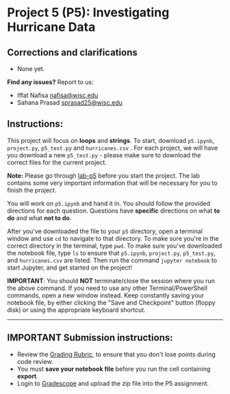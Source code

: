 # Project 5 (P5): Investigating Hurricane Data


## Corrections and clarifications

* None yet.

**Find any issues?** Report to us:

- Iffat Nafisa <nafisa@wisc.edu>
- Sahana Prasad <sprasad25@wisc.edu>

## Instructions:

This project will focus on **loops** and **strings**. To start, download `p5.ipynb`, `project.py`, `p5_test.py` and `hurricanes.csv` . For each project, we will have you download a new `p5_test.py` - please make sure to download the correct files for the current project.

**Note:** Please go through [lab-p5](https://git.doit.wisc.edu/cdis/cs/courses/cs220/cs220-f22-projects/-/tree/main/lab-p5) before you start the project. The lab contains some very important information that will be necessary for you to finish the project.

You will work on `p5.ipynb` and hand it in. You should follow the provided directions for each question. Questions have **specific** directions on what **to do** and what **not to do**. 

After you've downloaded the file to your `p5` directory, open a terminal window and use `cd` to navigate to that directory. To make sure you're in the correct directory in the terminal, type `pwd`. To make sure you've downloaded the notebook file, type `ls` to ensure that `p5.ipynb`, `project.py`, `p5_test.py`, and `hurricanes.csv` are listed. Then run the command `jupyter notebook` to start Jupyter, and get started on the project!

**IMPORTANT**: You should **NOT** terminate/close the session where you run the above command. If you need to use any other Terminal/PowerShell commands, open a new window instead. Keep constantly saving your notebook file, by either clicking the "Save and Checkpoint" button (floppy disk) or using the appropriate keyboard shortcut.

------------------------------

## IMPORTANT Submission instructions:
- Review the [Grading Rubric](https://git.doit.wisc.edu/cdis/cs/courses/cs220/cs220-f22-projects/-/tree/main/p5/rubric.md), to ensure that you don't lose points during code review.
- You must **save your notebook file** before you run the cell containing **export**.
- Login to [Gradescope](https://www.gradescope.com/) and upload the zip file into the P5 assignment.
